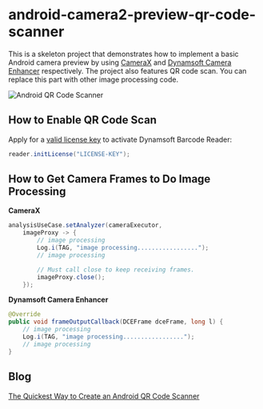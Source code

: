 # android-camera2-preview-qr-code-scanner
This is a skeleton project that demonstrates how to implement a basic Android camera preview by using [CameraX](https://developer.android.com/training/camerax) and [Dynamsoft Camera Enhancer](https://www.dynamsoft.com/camera-enhancer/docs/programming/android/guide/guide.html?ver=latest) respectively. The project also features QR code scan. You can replace this part with other image processing code.

![Android QR Code Scanner](https://www.dynamsoft.com/codepool/img/2021/12/android-qr-code-scanner.jpeg)

## How to Enable QR Code Scan
Apply for a [valid license key](https://www.dynamsoft.com/customer/license/trialLicense?product=dbr) to activate Dynamsoft Barcode Reader:
    
```java
reader.initLicense("LICENSE-KEY"); 
```

## How to Get Camera Frames to Do Image Processing

**CameraX**

```java
analysisUseCase.setAnalyzer(cameraExecutor,
    imageProxy -> {
        // image processing
        Log.i(TAG, "image processing.................");
        // image processing

        // Must call close to keep receiving frames.
        imageProxy.close();
    });
```

**Dynamsoft Camera Enhancer**

```java
@Override
public void frameOutputCallback(DCEFrame dceFrame, long l) {
    // image processing
    Log.i(TAG, "image processing.................");
    // image processing
}
```

## Blog
[The Quickest Way to Create an Android QR Code Scanner](https://www.dynamsoft.com/codepool/android-qr-code-scanner.html)

